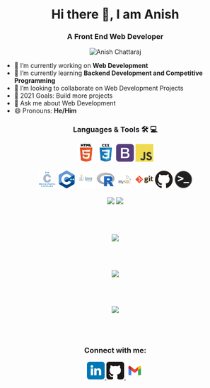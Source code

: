 <h1 align="center"> Hi there 👋, I am Anish </h1>
<h3 align="center"> A Front End Web Developer </h3>
<p align="center"> <img src="https://komarev.com/ghpvc/?username=anish2604" alt="Anish Chattaraj" /> </p>
<!-- **anish2604/anish2604** is a ✨ _special_ ✨ repository because its `README.md` (this file) appears on your GitHub profile. -->

- 🔭 I’m currently working on **Web Development**
- 🌱 I’m currently learning **Backend Development and Competitive Programming**
- 👯 I’m looking to collaborate on Web Development Projects
- 🥅 2021 Goals: Build more projects
- 💬 Ask me about Web Development
- 😄 Pronouns: **He/Him**


<h3 align="center"> Languages & Tools 🛠 💻</h3>
<div align="center">
  <code><img height="40" src="https://raw.githubusercontent.com/github/explore/80688e429a7d4ef2fca1e82350fe8e3517d3494d/topics/html/html.png"></code>
  <code><img height="40" src="https://raw.githubusercontent.com/github/explore/80688e429a7d4ef2fca1e82350fe8e3517d3494d/topics/css/css.png"></code>
  <code><img height="40" src="https://raw.githubusercontent.com/github/explore/80688e429a7d4ef2fca1e82350fe8e3517d3494d/topics/bootstrap/bootstrap.png"></code>
  <code><img height="40" src="https://raw.githubusercontent.com/github/explore/80688e429a7d4ef2fca1e82350fe8e3517d3494d/topics/javascript/javascript.png"></code>
  <br><br>
  <code><img height="40" src="https://raw.githubusercontent.com/github/explore/80688e429a7d4ef2fca1e82350fe8e3517d3494d/topics/c/c.png"></code>
  <code><img height="40" src="https://raw.githubusercontent.com/github/explore/80688e429a7d4ef2fca1e82350fe8e3517d3494d/topics/cpp/cpp.png"></code>
  <code><img height="40" src="https://raw.githubusercontent.com/github/explore/80688e429a7d4ef2fca1e82350fe8e3517d3494d/topics/java/java.png"></code>
  <code><img height="40" src="https://raw.githubusercontent.com/github/explore/80688e429a7d4ef2fca1e82350fe8e3517d3494d/topics/r/r.png"></code>
  <code><img height="40" src="https://raw.githubusercontent.com/github/explore/80688e429a7d4ef2fca1e82350fe8e3517d3494d/topics/mysql/mysql.png"></code>
  <code><img height="40" src="https://raw.githubusercontent.com/github/explore/80688e429a7d4ef2fca1e82350fe8e3517d3494d/topics/git/git.png"></code>
  <code><img height="40" src="https://raw.githubusercontent.com/github/explore/80688e429a7d4ef2fca1e82350fe8e3517d3494d/topics/github-api/github-api.png"></code>
  <code><img height="40" src="https://raw.githubusercontent.com/github/explore/80688e429a7d4ef2fca1e82350fe8e3517d3494d/topics/terminal/terminal.png"></code>
  <br><br>
  <code><img height="40" src="https://upload.wikimedia.org/wikipedia/commons/thumb/9/9a/Visual_Studio_Code_1.35_icon.svg/1024px-Visual_Studio_Code_1.35_icon.svg.png"></code>
  <code><img height="40" src="https://upload.wikimedia.org/wikipedia/commons/thumb/9/98/Apache_NetBeans_Logo.svg/640px-Apache_NetBeans_Logo.svg.png"></code>
  <br><br>
</div>
<br><br>

<p align="center">
<img src="https://github-readme-streak-stats.herokuapp.com/?user=anish2604&theme=radical")
</p>

<br><br>

<p align="center">
<img src="https://github-readme-stats.vercel.app/api?username=anish2604&show_icons=true&hide_border=true&theme=dark">
</p>

<br><br>

<p align="center">
<img src="https://github-readme-stats.vercel.app/api/top-langs/?username=anish2604&layout=compact&theme=dark)](https://github.com/anuraghazra/github-readme-stats">
</p>

<br><br>

<h3 align="center"> Connect with me:</h3>
<div align="center">
  <a href="https://www.linkedin.com/in/anish-chattaraj-103855189/" target="_blank">
    <img src="https://github.com/edent/SuperTinyIcons/blob/master/images/svg/linkedin.svg" target="_blank" alt="Anish | LinkedIn" width="40px" >
  </a>
    <a href="https://github.com/anish2604" target="_blank">
    <img src="https://github.com/edent/SuperTinyIcons/blob/master/images/svg/github.svg" target="_blank" alt="Anish| Gmail" width="40px" >
  </a>
  <a href="mailto:anish.chattaraj2019@vitstudent.ac.in" target="_blank">
    <img src="https://github.com/edent/SuperTinyIcons/blob/master/images/svg/gmail.svg" target="_blank" alt="Anish| Gmail" width="40px" >
  </a>
 <br/>
</div>

